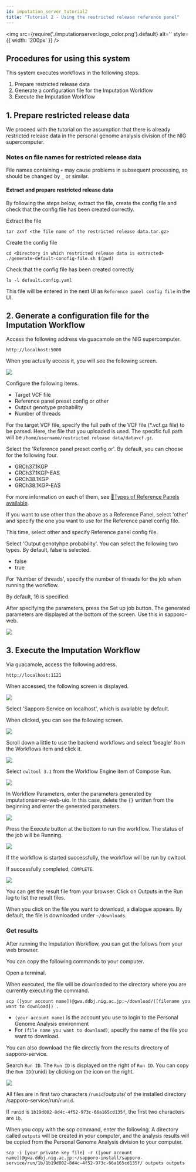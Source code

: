 ```yaml
---
id: imputation_server_tutorial2
title: "Tutorial 2 - Using the restricted release reference panel"
---
```


<img
  src={require('./imputationserver.logo_color.png').default}
  alt=''
  style={{ width: '200px' }}
/>

## Procedures for using this system

This system executes workflows in the following steps.

1. Prepare restricted release data
2. Generate a configuration file for the Imputation Workflow
3. Execute the Imputation Workflow



## 1. Prepare restricted release data

We proceed with the tutorial on the assumption that there is already restricted release data in the personal genome analysis division of the NIG supercomputer.

### Notes on file names for restricted release data

File names containing `+` may cause problems in subsequent processing, so should be changed by `_` or similar.

#### Extract and prepare restricted release data

By following the steps below, extract the file, create the config file and check that the config file has been created correctly.

Extract the file

```
tar zxvf <the file name of the restricted release data.tar.gz>
```

Create the config file

```
cd <Directory in which restricted release data is extracted>
./generate-default-conofig-file.sh $(pwd)
```

Check that the config file has been created correctly

```
ls -l default.config.yaml
```

This file will be entered in the next UI as `Reference panel config file` in the UI.

## 2. Generate a configuration file for the Imputation Workflow

Access the following address via guacamole on the NIG supercomputer.

```text
http://localhost:5000
```

When you actually access it, you will see the following screen.


![](./imputationserver.tutorial2.Fig1.png)

Configure the following items.

- Target VCF file
- Reference panel preset config or other
- Output genotype probability
- Number of threads


For the target VCF file, specify the full path of the VCF file (\*.vcf.gz file) to be parsed.
Here, the file that you uploaded is used.
The specific full path will be `/home/username/restricted release data/datavcf.gz`.

Select the 'Reference panel preset config or'.
By default, you can choose for the following four.

- GRCh37.1KGP
- GRCh37.1KGP-EAS
- GRCh38.1KGP
- GRCh38.1KGP-EAS

For more information on each of them, see [&#x1f517;<u>Types of Reference Panels available</u>](https://sc.ddbj.nig.ac.jp/en/advanced_guides/imputation_server/#available-reference-panel-types).

If you want to use other than the above as a Reference Panel, select 'other' and specify the one you want to use for the Reference panel config file.

This time, select other and specify Reference panel config file.

Select 'Output genotyhpe probability'.
You can select the following two types. By default, false is selected.

- false
- true

For 'Number of threads', specify the number of threads for the job when running the workflow.

By default, 16 is specified.

After specifying the parameters, press the Set up job button.
The generated parameters are displayed at the bottom of the screen. Use this in sapporo-web.

![](./imputationserver.tutorial2.Fig2.png)


## 3. Execute the Imputation Workflow

Via guacamole, access the following address.

```text
http://localhost:1121
```

When accessed, the following screen is displayed.



![](./imputationserver.tutorial2.Fig3.png)

Select 'Sapporo Service on localhost', which is available by default.

When clicked, you can see the following screen.

![](./imputationserver.tutorial2.Fig4.png)

Scroll down a little to use the backend workflows and select 'beagle' from the Workflows item and click it.

![](./imputationserver.tutorial.Fig6-2.png)

Select `cwltool 3.1` from the Workflow Engine item of Compose Run.

![](./imputationserver.tutorial2.Fig6.png)

In Workflow Parameters, enter the parameters generated by imputationserver-web-uio.
In this case, delete the `{}` written from the beginning and enter the generated parameters.

![](./imputationserver.tutorial2.Fig7-2.png)

Press the Execute button at the bottom to run the workflow.
The status of the job will be Running.

![](./imputationserver.tutorial2.Fig8-2.png)

If the workflow is started successfully, the workflow will be run by cwltool.

If successfully completed, `COMPLETE`.

![](./imputationserver.tutorial2.Fig9-2.png)

You can get the result file from your browser.
Click on Outputs in the Run log to list the result files.

When you click on the file you want to download, a dialogue appears. By default, the file is downloaded under `~/downloads`.


### Get results

After running the Imputation Workflow, you can get the follows from your web browser.

You can copy the following commands to your computer.

Open a terminal.

When executed, the file will be downloaded to the directory where you are currently executing the command.

```console
scp ([your account name])@gwa.ddbj.nig.ac.jp:~/download/([filename you want to download]) .
```

- `(your account name)` is the account you use to login to the Personal Genome Analysis environment
- For `(file name you want to download)`, specify the name of the file you want to download.

You can also download the file directly from the results directory of sapporo-service.

Search `Run ID`.
The `Run ID` is displayed on the right of `Run ID`.
You can copy the `Run ID`(runid) by clicking on the icon on the right.

![](./imputationserver.tutorial2.Fig10.png)

All files are in first two characters /`runid`/outputs/ of the installed directory /sapporo-service/run/`runid`.

If `runid` is `1b19d002-8d4c-4f52-973c-66a165cd135f`, the first two characters are `1b`.

When you copy with the scp command, enter the following.
A directory called `outputs` will be created in your computer, and the analysis results will be copied from the Personal Genome Analysis division to your computer.

```
scp -i [your private key file] -r ([your account name])@gwa.ddbj.nig.ac.jp:~/sapporo-install/sapporo-service/run/1b/1b19d002-8d4c-4f52-973c-66a165cd135f/ outputs outputs
```

